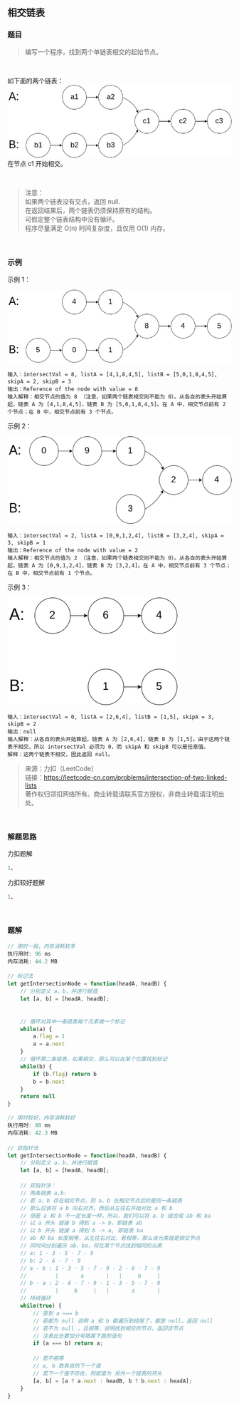 ## 相交链表

### 题目

> 编写一个程序，找到两个单链表相交的起始节点。

<br>

如下面的两个链表：
![](./img/相交链表_statement.png)
在节点 c1 开始相交。

<br>

> 注意：<br>
如果两个链表没有交点，返回 null.<br>
在返回结果后，两个链表仍须保持原有的结构。<br>
可假定整个链表结构中没有循环。<br>
程序尽量满足 O(n) 时间复杂度，且仅用 O(1) 内存。

<br>

### 示例

示例 1：

![](./img/相交链表_example_1.png)
```
输入：intersectVal = 8, listA = [4,1,8,4,5], listB = [5,0,1,8,4,5], skipA = 2, skipB = 3
输出：Reference of the node with value = 8
输入解释：相交节点的值为 8 （注意，如果两个链表相交则不能为 0）。从各自的表头开始算起，链表 A 为 [4,1,8,4,5]，链表 B 为 [5,0,1,8,4,5]。在 A 中，相交节点前有 2 个节点；在 B 中，相交节点前有 3 个节点。
```

示例 2：

![](./img/相交链表_example_2.png)
```
输入：intersectVal = 2, listA = [0,9,1,2,4], listB = [3,2,4], skipA = 3, skipB = 1
输出：Reference of the node with value = 2
输入解释：相交节点的值为 2 （注意，如果两个链表相交则不能为 0）。从各自的表头开始算起，链表 A 为 [0,9,1,2,4]，链表 B 为 [3,2,4]。在 A 中，相交节点前有 3 个节点；在 B 中，相交节点前有 1 个节点。
```

示例 3：

![](./img/相交链表_example_3.png)
```
输入：intersectVal = 0, listA = [2,6,4], listB = [1,5], skipA = 3, skipB = 2
输出：null
输入解释：从各自的表头开始算起，链表 A 为 [2,6,4]，链表 B 为 [1,5]。由于这两个链表不相交，所以 intersectVal 必须为 0，而 skipA 和 skipB 可以是任意值。
解释：这两个链表不相交，因此返回 null。
```

>来源：力扣（LeetCode）<br>
链接：https://leetcode-cn.com/problems/intersection-of-two-linked-lists<br>
著作权归领扣网络所有。商业转载请联系官方授权，非商业转载请注明出处。

<br>

### 解题思路
力扣题解
```javascript
1、
```


力扣较好题解
```javascript
1、
```
<br>

### 题解

```javascript
// 用时一般，内存消耗较多
执行用时: 96 ms
内存消耗: 44.2 MB

// 标记法
let getIntersectionNode = function(headA, headB) {
    // 分别定义 a，b，并进行赋值
    let [a, b] = [headA, headB];

    
    // 循环对其中一条链表每个元素做一个标记
    while(a) {
        a.flag = 1
        a = a.next
    }
    // 循环第二条链表，如果相交，那么可以在某个位置找到标记
    while(b) {
        if (b.flag) return b
        b = b.next
    }
    return null
}
```

```javascript
// 用时较好，内存消耗较好
执行用时: 88 ms
内存消耗: 42.3 MB

// 双指针法
let getIntersectionNode = function(headA, headB) {
    // 分别定义 a，b，并进行赋值
    let [a, b] = [headA, headB];

    // 双指针法：
    // 两条链表 a,b:
    // 若 a、b 存在相交节点，则 a、b 在相交节点后的是同一条链表
    // 那么应该将 a b 向右对齐，而后从左往右开始对比 a 和 b
    // 但是 a 和 b 不一定长度一样，所以，我们可以将 a、b 组合成 ab 和 ba
    // 以 a 开头 链接 b 得到 a -> b，即链表 ab
    // 以 b 开头 链接 a 得到 b -> a, 即链表 ba
    // ab 和 ba 长度相等，从左往右对比，若相等，那么该元素就是相交节点
    // 同时间分别遍历 ab、ba，将在某个节点找到相同的元素
    // a: 1 - 3 - 5 - 7 - 9
    // b: 2 - 6 - 7 - 9
    // a - b : 1 - 3 - 5 - 7 - 9 - 2 - 6 - 7 - 9
    //         |       a       |   |     b     |
    // b - a : 2 - 6 - 7 - 9 - 1 - 3 - 5 - 7 - 9
    //         |     b     |   |       a       |
    // 持续循环
    while(true) {
        // 直到 a === b 
        // 若都为 null 说明 a 和 b 都遍历到结尾了，都是 null，返回 null
        // 若不为 null ，且相等，说明找到相交的节点，返回该节点
        // 注意此处要加分号隔离下面的语句
        if (a === b) return a;

        // 若不相等
        // a, b 取各自的下一个值
        // 若下一个值不存在，则赋值为 另外一个链表的开头
        [a, b] = [a ? a.next : headB, b ? b.next : headA];
    }
}
```
<br>